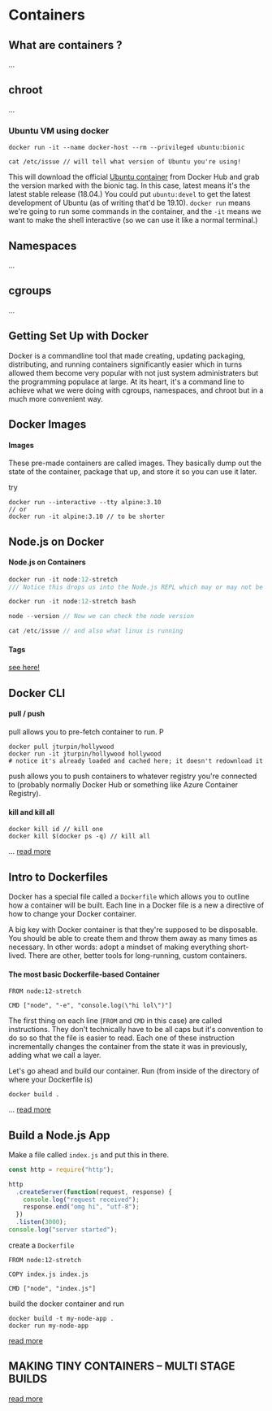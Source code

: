 # Containers

## What are containers ?

...

## chroot

...

### Ubuntu VM using docker

```
docker run -it --name docker-host --rm --privileged ubuntu:bionic

cat /etc/issue // will tell what version of Ubuntu you're using!
```

This will download the official [Ubuntu container](https://hub.docker.com/_/ubuntu) from Docker Hub and grab the version marked with the bionic tag. In this case, latest means it's the latest stable release (18.04.) You could put `ubuntu:devel` to get the latest development of Ubuntu (as of writing that'd be 19.10). `docker run` means we're going to run some commands in the container, and the `-it` means we want to make the shell interactive (so we can use it like a normal terminal.)

## Namespaces

...

## cgroups

...

## Getting Set Up with Docker

Docker is a commandline tool that made creating, updating packaging, distributing, and running containers significantly easier which in turns allowed them become very popular with not just system administraters but the programming populace at large. At its heart, it's a command line to achieve what we were doing with cgroups, namespaces, and chroot but in a much more convenient way.

## Docker Images

#### Images

These pre-made containers are called images. They basically dump out the state of the container, package that up, and store it so you can use it later.

try

```
docker run --interactive --tty alpine:3.10
// or
docker run -it alpine:3.10 // to be shorter
```

## Node.js on Docker

#### Node.js on Containers

```js
docker run -it node:12-stretch
/// Notice this drops us into the Node.js REPL which may or may not be what you want.

docker run -it node:12-stretch bash

node --version // Now we can check the node version

cat /etc/issue // and also what linux is running
```

#### Tags

[see here!](https://btholt.github.io/complete-intro-to-containers/tags)

## Docker CLI

#### pull / push

pull allows you to pre-fetch container to run. P

```
docker pull jturpin/hollywood
docker run -it jturpin/hollywood hollywood
# notice it's already loaded and cached here; it doesn't redownload it
```

push allows you to push containers to whatever registry you're connected to (probably normally Docker Hub or something like Azure Container Registry).

#### kill and kill all

```
docker kill id // kill one
docker kill $(docker ps -q) // kill all
```

... [read more](https://btholt.github.io/complete-intro-to-containers/docker-cli)

## Intro to Dockerfiles

Docker has a special file called a `Dockerfile` which allows you to outline how a container will be built. Each line in a Docker file is a new a directive of how to change your Docker container.

A big key with Docker container is that they're supposed to be disposable. You should be able to create them and throw them away as many times as necessary. In other words: adopt a mindset of making everything short-lived. There are other, better tools for long-running, custom containers.

#### The most basic Dockerfile-based Container

```docker
FROM node:12-stretch

CMD ["node", "-e", "console.log(\"hi lol\")"]
```

The first thing on each line (`FROM` and `CMD` in this case) are called instructions. They don't technically have to be all caps but it's convention to do so so that the file is easier to read. Each one of these instruction incrementally changes the container from the state it was in previously, adding what we call a layer.

Let's go ahead and build our container. Run (from inside of the directory of where your Dockerfile is)

```
docker build .
```

... [read more](https://btholt.github.io/complete-intro-to-containers/dockerfile)

## Build a Node.js App

Make a file called `index.js` and put this in there.

```js
const http = require("http");

http
  .createServer(function(request, response) {
    console.log("request received");
    response.end("omg hi", "utf-8");
  })
  .listen(3000);
console.log("server started");
```

create a `Dockerfile`

```docker
FROM node:12-stretch

COPY index.js index.js

CMD ["node", "index.js"]
```

build the docker container and run

```
docker build -t my-node-app .
docker run my-node-app
```

[read more](https://btholt.github.io/complete-intro-to-containers/build-a-nodejs-app)

## MAKING TINY CONTAINERS – MULTI STAGE BUILDS

[read more](https://btholt.github.io/complete-intro-to-containers/alpine-linux)
